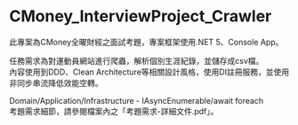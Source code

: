 # CMoney_InterviewProject_Crawler  
此專案為CMoney全曜財經之面試考題，專案框架使用.NET 5、Console App。  
  
任務需求為對運動員網站進行爬蟲，解析個別生涯紀錄，並儲存成csv檔。  
內容使用到DDD、Clean Architecture等相關設計風格，使用DI註冊服務，並使用非同步串流降低效能空轉。  
  
Domain/Application/Infrastructure - IAsyncEnumerable<T>/await foreach  
考題需求細節，請參閱檔案內之「考題需求-詳細文件.pdf」。
